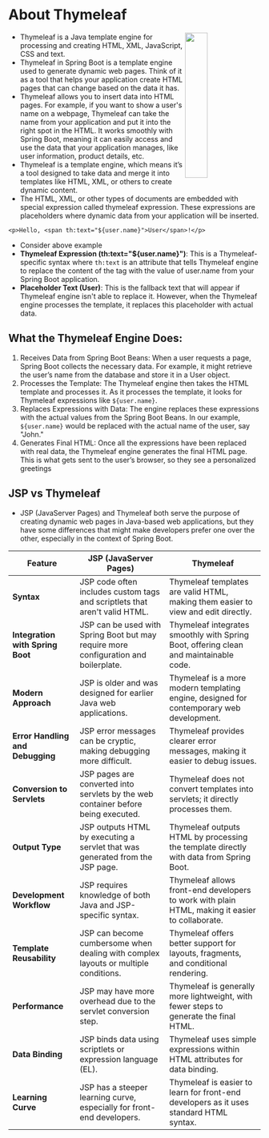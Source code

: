 # About Thymeleaf

<img align="right" width="30%" height="290px" src="https://github.com/user-attachments/assets/c6ca091e-3f21-4f16-8dc5-55889a9c9b2d" />


- Thymeleaf is a Java template engine for processing and creating HTML, XML, JavaScript, CSS and text.
- Thymeleaf in Spring Boot is a template engine used to generate dynamic web pages. Think of it as a tool that helps your application create HTML pages that can change based on the data it has.
- Thymeleaf allows you to insert data into HTML pages. For example, if you want to show a user's name on a webpage, Thymeleaf can take the name from your application and put it into the right spot in the HTML. It works smoothly with Spring Boot, meaning it can easily access and use the data that your application manages, like user information, product details, etc.
- Thymeleaf is a template engine, which means it’s a tool designed to take data and merge it into templates like HTML, XML, or others to create dynamic content.
- The HTML, XML, or other types of documents are embedded with special expression called thymeleaf expression. These expressions are placeholders where dynamic data from your application will be inserted.

```
<p>Hello, <span th:text="${user.name}">User</span>!</p>
```

- Consider above example
- **Thymeleaf Expression (th:text="${user.name}")**: This is a Thymeleaf-specific syntax where `th:text` is an attribute that tells Thymeleaf engine to replace the content of the <span> tag with the value of user.name from your Spring Boot application.
- **Placeholder Text (User)**: This is the fallback text that will appear if Thymeleaf engine isn't able to replace it. However, when the Thymeleaf engine processes the template, it replaces this placeholder with actual data.

## What the Thymeleaf Engine Does:
1. Receives Data from Spring Boot Beans: When a user requests a page, Spring Boot collects the necessary data. For example, it might retrieve the user’s name from the database and store it in a User object.
2. Processes the Template: The Thymeleaf engine then takes the HTML template and processes it. As it processes the template, it looks for Thymeleaf expressions like `${user.name}`.
3. Replaces Expressions with Data: The engine replaces these expressions with the actual values from the Spring Boot Beans. In our example, `${user.name}` would be replaced with the actual name of the user, say "John."
4. Generates Final HTML: Once all the expressions have been replaced with real data, the Thymeleaf engine generates the final HTML page. This is what gets sent to the user’s browser, so they see a personalized greetings

## JSP vs Thymeleaf
- JSP (JavaServer Pages) and Thymeleaf both serve the purpose of creating dynamic web pages in Java-based web applications, but they have some differences that might make developers prefer one over the other, especially in the context of Spring Boot.

| **Feature**                          | **JSP (JavaServer Pages)**                                                      | **Thymeleaf**                                                         |
|--------------------------------------|---------------------------------------------------------------------------------|-----------------------------------------------------------------------|
| **Syntax**                           | JSP code often includes custom tags and scriptlets that aren't valid HTML.       | Thymeleaf templates are valid HTML, making them easier to view and edit directly. |
| **Integration with Spring Boot**     | JSP can be used with Spring Boot but may require more configuration and boilerplate. | Thymeleaf integrates smoothly with Spring Boot, offering clean and maintainable code. |
| **Modern Approach**                  | JSP is older and was designed for earlier Java web applications.                 | Thymeleaf is a more modern templating engine, designed for contemporary web development. |
| **Error Handling and Debugging**     | JSP error messages can be cryptic, making debugging more difficult.              | Thymeleaf provides clearer error messages, making it easier to debug issues. |
| **Conversion to Servlets**           | JSP pages are converted into servlets by the web container before being executed. | Thymeleaf does not convert templates into servlets; it directly processes them. |
| **Output Type**                      | JSP outputs HTML by executing a servlet that was generated from the JSP page.    | Thymeleaf outputs HTML by processing the template directly with data from Spring Boot. |
| **Development Workflow**             | JSP requires knowledge of both Java and JSP-specific syntax.                     | Thymeleaf allows front-end developers to work with plain HTML, making it easier to collaborate. |
| **Template Reusability**             | JSP can become cumbersome when dealing with complex layouts or multiple conditions. | Thymeleaf offers better support for layouts, fragments, and conditional rendering. |
| **Performance**                      | JSP may have more overhead due to the servlet conversion step.                   | Thymeleaf is generally more lightweight, with fewer steps to generate the final HTML. |
| **Data Binding**                     | JSP binds data using scriptlets or expression language (EL).                     | Thymeleaf uses simple expressions within HTML attributes for data binding. |
| **Learning Curve**                   | JSP has a steeper learning curve, especially for front-end developers.           | Thymeleaf is easier to learn for front-end developers as it uses standard HTML syntax. |







